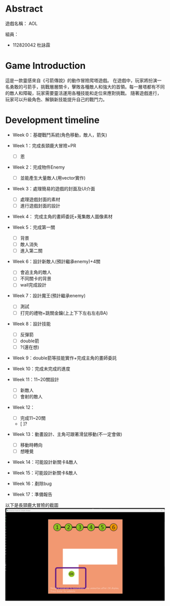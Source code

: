 # Abstract

遊戲名稱： AOL 

組員：

- 112820042 杜詠霖

# Game Introduction

這是一款靈感來自《弓箭傳說》的動作冒險爬塔遊戲。
在遊戲中，玩家將扮演一名勇敢的弓箭手，挑戰層層關卡，擊敗各種敵人和強大的首領。每一層塔都有不同的敵人和障礙，玩家需要靈活運用各種技能和走位來應對挑戰。
隨著遊戲進行，玩家可以升級角色、解鎖新技能提升自己的戰鬥力。
# Development timeline
- Week 0：基礎戰鬥系統(角色移動，敵人，箭矢)

- Week 1：完成長頸鹿大冒險+PR
  - [ ] 恩

- Week 2：完成物件Enemy
  - [ ] 並能產生大量敵人(用vector實作)
- Week 3：處理簡易的遊戲的封面及UI介面
  - [ ] 處理遊戲封面的素材
  - [ ] 進行遊戲封面的設計
- Week 4： 完成主角的畫師委託+蒐集敵人圖像素材

- Week 5：完成第一關
  - [ ] 背景
  - [ ] 敵人消失
  - [ ] 進入第二關

- Week 6：設計新敵人(預計繼承enemy)+4關
  - [ ] 會追主角的敵人
  - [ ] 不同關卡的背景
  - [ ] wall完成設計

- Week 7：設計魔王(預計繼承enemy)
  - [ ] 測試
  - [ ] 打完的禮物+跳關金鑰(上上下下左右左右BA)

- Week 8：設計技能
  - [ ] 反彈箭
  - [ ] double箭
  - [ ] ?(還在想)

- Week 9：double箭等技能實作+完成主角的畫師委託

- Week 10：完成未完成的進度

- Week 11：11~20關設計
  - [ ] 新敵人
  - [ ] 會射的敵人

- Week 12：
  - [ ] 完成11~20關
  - [ ]?

- Week 13：動畫設計、主角可跟著滑鼠移動(不一定會做)
  - [ ] 移動時轉向
  - [ ] 想睡覺

- Week 14：可能設計新關卡&敵人

- Week 15：可能設計新關卡&敵人

- Week 16：剷除bug

- Week 17：準備報告

以下是長頸鹿大冒險的截圖
<img src="./pic/pass.png"  style="zoom:50%;" />